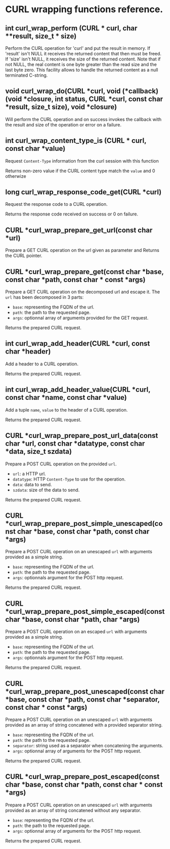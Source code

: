 # CURL wrapping functions reference.

## int curl_wrap_perform (CURL * curl, char **result, size_t * size)

Perform the CURL operation for 'curl' and put the result in memory. If 'result'
isn't NULL it receives the returned content that then must be freed. If 'size'
isn't NULL, it receives the size of the returned content. Note that if not NULL,
the real content is one byte greater than the read size and the last byte
zero. This facility allows to handle the returned content as a null terminated
C-string.

## void curl_wrap_do(CURL *curl, void (*callback)(void *closure, int status, CURL *curl, const char *result, size_t size), void *closure)

Will perform the CURL operation and on success invokes the callback with the
result and size of the operation or error on a failure.

## int curl_wrap_content_type_is (CURL * curl, const char *value)

Request `Content-Type` information from the curl session with this function

Returns non-zero value if the CURL content type match the `value` and 0 otherwize

## long curl_wrap_response_code_get(CURL *curl)

Request the response code to a CURL operation.

Returns the response code received on success or 0 on failure.

## CURL *curl_wrap_prepare_get_url(const char *url)

Prepare a GET CURL operation on the url given as parameter and Returns the CURL
pointer.

## CURL *curl_wrap_prepare_get(const char *base, const char *path, const char * const *args)

Prepare a GET CURL operation on the decomposed url and escape it. The `url` has been
decomposed in 3 parts:

* `base`: representing the FQDN of the url.
* `path`: the path to the requested page.
* `args`: optionnal array of arguments provided for the GET request.

Returns the prepared CURL request.

## int curl_wrap_add_header(CURL *curl, const char *header)

Add a header to a CURL operation.

Returns the prepared CURL request.

## int curl_wrap_add_header_value(CURL *curl, const char *name, const char *value)

Add a tuple `name`, `value` to the header of a CURL operation.

Returns the prepared CURL request.

## CURL *curl_wrap_prepare_post_url_data(const char *url, const char *datatype, const char *data, size_t szdata)

Prepare a POST CURL operation on the provided `url`.

* `url`: a HTTP url.
* `datatype`: HTTP `Content-Type` to use for the operation.
* `data`: data to send.
* `szdata`: size of the data to send.

Returns the prepared CURL request.

## CURL *curl_wrap_prepare_post_simple_unescaped(const char *base, const char *path, const char *args)

Prepare a POST CURL operation on an unescaped `url` with arguments provided as
a simple string.

* `base`: representing the FQDN of the url.
* `path`: the path to the requested page.
* `args`: optionnals argument for the POST http request.

Returns the prepared CURL request.

## CURL *curl_wrap_prepare_post_simple_escaped(const char *base, const char *path, char *args)

Prepare a POST CURL operation on an escaped `url` with arguments provided as
a simple string.

* `base`: representing the FQDN of the url.
* `path`: the path to the requested page.
* `args`: optionnals argument for the POST http request.

Returns the prepared CURL request.

## CURL *curl_wrap_prepare_post_unescaped(const char *base, const char *path, const char *separator, const char * const *args)

Prepare a POST CURL operation on an unescaped `url` with arguments provided as
an array of string concatened with a provided separator string.

* `base`: representing the FQDN of the url.
* `path`: the path to the requested page.
* `separator`: string used as a separator when concatening the arguments.
* `args`: optionnal array of arguments for the POST http request.

Returns the prepared CURL request.

## CURL *curl_wrap_prepare_post_escaped(const char *base, const char *path, const char * const *args)

Prepare a POST CURL operation on an unescaped `url` with arguments provided as
an array of string concatened without any separator.

* `base`: representing the FQDN of the url.
* `path`: the path to the requested page.
* `args`: optionnal array of arguments for the POST http request.

Returns the prepared CURL request.
